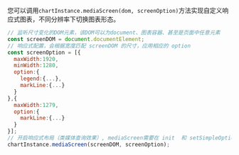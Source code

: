 您可以调用`chartInstance.mediaScreen(dom, screenOption)`方法实现自定义响应式图表，不同分辨率下切换图表形态。

```javascript
// 监听尺寸变化的DOM元素，该DOM可以为document、图表容器、甚至是页面中任意元素
const screenDOM = document.documentElement;
// 响应式配置，会根据宽度匹配 screenDOM 的尺寸，应用相应的 option
const screenOption = [{
  maxWidth:1920,
  minWidth:1280,
  option:{
    legend:{...},
    markLine:{...}
  }
},{
  maxWidth:1279,
  option:{
    markLine:{...}
  }
}];
// 开启响应式布局（类媒体查询效果）, mediaScreen需要在 init  和 setSimpleOption 之间调用
chartInstance.mediaScreen(screenDOM, screenOption);
```
